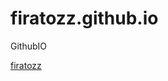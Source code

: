 # firatozz.github.io
GithubIO


<a href="https://firatozz.github.io" target="_blank"> firatozz </a>


